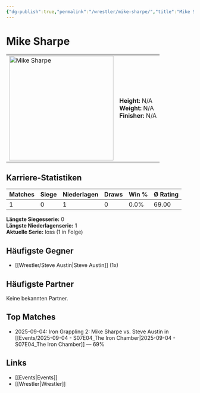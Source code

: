 ```yaml
---
{"dg-publish":true,"permalink":"/wrestler/mike-sharpe/","title":"Mike Sharpe","tags":["wrestler"],"noteIcon":""}
---
```



# Mike Sharpe

<table>
        <tr>
        <td><img src="https://github.com/CptSpaulding1980/choke-slam-wrestling/releases/download/images/Mike_Sharpe.png" width="280" alt="Mike Sharpe"></td>
        <td>
        <b>Height:</b> N/A<br>
        <b>Weight:</b> N/A<br>
        <b>Finisher:</b> N/A<br>
        </td>
        </tr>
        </table>
        
## Karriere-Statistiken

| Matches | Siege | Niederlagen | Draws | Win % | Ø Rating |
|---------|-------|-------------|-------|-------|-----------|
| 1 | 0 | 1 | 0 | 0.0% | 69.00 |

**Längste Siegesserie:** 0<br>**Längste Niederlagenserie:** 1<br>**Aktuelle Serie:** loss (1 in Folge)


## Häufigste Gegner
- [[Wrestler/Steve Austin\|Steve Austin]] (1x)

## Häufigste Partner
Keine bekannten Partner.

## Top Matches
- 2025-09-04: Iron Grappling 2: Mike Sharpe vs. Steve Austin in [[Events/2025-09-04 - S07E04_The Iron Chamber\|2025-09-04 - S07E04_The Iron Chamber]] — 69%

## Links
- [[Events\|Events]]
- [[Wrestler\|Wrestler]]
